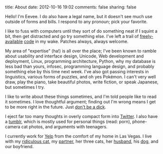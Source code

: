 title: About
date: 2012-10-16 19:02
comments: false
sharing: false

Hello!  I'm Eevee.  I do also have a legal name, but it doesn't see much use outside of forms and bills.  I respond to any pronoun; pick your favorite.

I like to fuss with computers until they sort of do something neat if I squint a bit, then get distracted and go try something else.  I've left a trail of [freely-available](https://github.com/eevee) [code](/projects/) in my wake.  Patches always, always welcome.

My area of "expertise" (ha!) is all over the place; I've been known to ramble about usability and interface design, Unicode, Web development and deployment, Linux, programming architecture, Python, why my database is less bad than yours, infosec, programming language design, and probably something else by this time next week.  I've also got passing interests in linguistics, various forms of puzzles, and oh yes Pokémon.  I can't very well draw, play the piano, take beautiful photos, write fiction, or speak Japanese, but sometimes I try.

I like to write about these things sometimes, and I'm told people like to read it sometimes.  I love thoughtful argument; finding out I'm wrong means I get to be more right in the future.  Just [don't be a dick](/blog/2014/04/05/comment-policy/).

I eject far too many thoughts in overly compact form into [Twitter](https://twitter.com/eevee).  I also have a [tumblr](http://lexyeevee.tumblr.com/), which is mostly used for personal things (read: porn), phone-camera cat photos, and arguments with teenagers.

I currently work for [Yelp](http://www.yelp.com/) from the comfort of my home in Las Vegas.  I live with my [ridiculous cat](http://lexyeevee.tumblr.com/post/68035288334/anise-up-to-no-good-taken-with-nexus-5-camera-if), my [partner](http://purplekecleon.tumblr.com/), her three cats, her [husband](http://marlcabinet.tumblr.com/), his [dog](http://purplekecleon.tumblr.com/post/20032992426/twigswalk), and our boyfriend.
